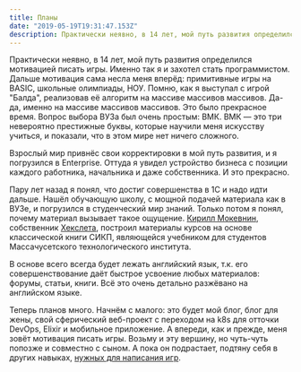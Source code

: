 ```yaml
---
title: Планы
date: "2019-05-19T19:31:47.153Z"
description: Практически неявно, в 14 лет, мой путь развития определился мотивацией писать игры. Именно так я и захотел стать программистом.
---
```


Практически неявно, в 14 лет, мой путь развития определился мотивацией писать игры. Именно так я и захотел стать программистом. Дальше мотивация сама несла меня вперёд: примитивные игры на BASIC, школьные олимпиады, НОУ. Помню, как я выступал с игрой "Балда", реализовав её алгоритм на массиве массивов массивов. Да-да, именно на массиве массивов массивов. Это было прекрасное время. Вопрос выбора ВУЗа был очень простым: ВМК. ВМК — это три невероятно престижные буквы, которые научили меня искусству учиться, и показали, что в этом мире нет ничего сложного.

Взрослый мир привнёс свои корректировки в мой путь развития, и я погрузился в Enterprise. Оттуда я увидел устройство бизнеса с позиции каждого работника, начальника и даже собственника. И это прекрасно.

Пару лет назад я понял, что достиг совершенства в 1С и надо идти дальше. Нашёл обучающую школу, с мощной подачей материала как в ВУЗе, и погрузился в студенческий мир знаний. Только потом я понял, почему материал вызывает такое ощущение. [Кирилл Мокевнин](https://www.youtube.com/user/mokevnin/featured), собственник [Хекслета](https://ru.hexlet.io/), построил материалы курсов на основе классической книги СИКП, являющейся учебником для студентов Массачусетского технологического института.

В основе всего всегда будет лежать английский язык, т.к. его совершенствование даёт быстрое усвоение любых материалов: форумы, статьи, книги. Всё это очень детально разжёвано на английском языке.

Теперь планов много. Начнём с малого: это будет мой блог, блог для жены, свой сферический веб-проект с переходом на k8s для отточки DevOps, Elixir и мобильное приложение. А впереди, как и прежде, меня зовёт мотивация писать игры. Возьму и эту вершину, но чуть-чуть попозже и совместно с сыном. А пока он подрастает, подтяну себя в других навыках, [нужных для написания игр](https://github.com/utilForever/game-developer-roadmap).